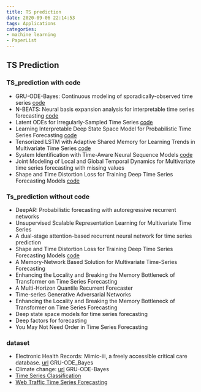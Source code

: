 ```yaml
---
title: TS prediction
date: 2020-09-06 22:14:53
tags: Applications
categories:
- machine learning
- PaperList
---
```


## TS Prediction

### TS_prediction with code

- GRU-ODE-Bayes: Continuous modeling of sporadically-observed time series [code](https://github.com/edebrouwer/gru_ode_bayes)
- N-BEATS: Neural basis expansion analysis for interpretable time series forecasting [code](https://github.com/forecasts-and-nn/n-beats)
- Latent ODEs for Irregularly-Sampled Time Series [code](https://github.com/Ldhlwh/Latent-ODE)
- Learning Interpretable Deep State Space Model for Probabilistic Time Series Forecasting [code]()
- Tensorized LSTM with Adaptive Shared Memory for Learning Trends in Multivariate Time Series [code](https://github.com/DerronXu/DeepTrends/tree/master)
- System Identification with Time-Aware Neural Sequence Models [code](https://github.com/tdmeeste/TimeAwareRNN)
- Joint Modeling of Local and Global Temporal Dynamics for Multivariate time series forecasting with missing values
- Shape and Time Distortion Loss for Training Deep Time Series Forecasting Models [code](https://github.com/vincent-leguen/DILATE)

### Ts_prediction without code

- DeepAR: Probabilistic forecasting with autoregressive recurrent networks
- Unsupervised Scalable Representation Learning for Multivariate Time Series
- A dual-stage attention-based recurrent neural network for time series prediction
- Shape and Time Distortion Loss for Training Deep Time Series Forecasting Models [code](https://github.com/vincent-leguen/DILATE)
- A Memory-Network Based Solution for Multivariate Time-Series Forecasting
- Enhancing the Locality and Breaking the Memory Bottleneck of Transformer on Time Series Forecasting
- A Multi-Horizon Quantile Recurrent Forecaster
- Time-series Generative Adversarial Networks
- Enhancing the Locality and Breaking the Memory Bottleneck of Transformer on Time Series Forecasting
- Deep state space models for time series forecasting
- Deep factors for forecasting
- You May Not Need Order in Time Series Forecasting

### dataset

- Electronic Health Records: Mimic-iii, a freely accessible critical care database.   [url](https://mimic.physionet.org/gettingstarted/access/)  GRU-ODE_Bayes
- Climate change: [url](https://cdiac.ess-dive.lbl.gov/epubs/ndp/ushcn/daily_doc.html) GRU-ODE-Bayes
- [Time Series Classification](https://www.cs.ucr.edu/~eamonn/time_series_data/)
- [Web Traffic Time Series Forecasting](https://www.kaggle.com/c/web-traffic-time-series-forecasting/data)







